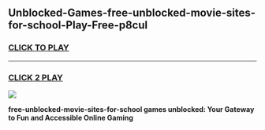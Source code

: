 
## Unblocked-Games-free-unblocked-movie-sites-for-school-Play-Free-p8cul
<h3>
<a href="https://premium76.site?title=free-unblocked-movie-sites-for-school&ref=20M">CLICK TO PLAY</a></h3>
<hr>

<h3>
<a href="https://premium76.site?title=free-unblocked-movie-sites-for-school&ref=20M">CLICK 2 PLAY</a>
  
</h3>

<a href="https://premium76.site?title=free-unblocked-movie-sites-for-school&ref=19M"><img src="https://clearcache.store/games.png"></a>


**free-unblocked-movie-sites-for-school games unblocked: Your Gateway to Fun and Accessible Online Gaming**
